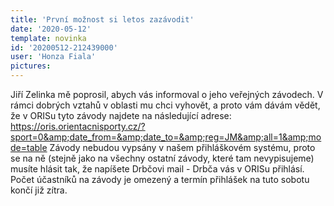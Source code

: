 ```yaml
---
title: 'První možnost si letos zazávodit'
date: '2020-05-12'
template: novinka
id: '20200512-212439000'
user: 'Honza Fiala'
pictures:
---
```

Jiří Zelinka mě poprosil, abych vás informoval o jeho veřejných závodech. V rámci dobrých vztahů v oblasti mu chci vyhovět, a proto vám dávám vědět, že v ORISu tyto závody najdete na následující adrese:
https://oris.orientacnisporty.cz/?sport=0&amp;date_from=&amp;date_to=&amp;reg=JM&amp;all=1&amp;mode=table
Závody nebudou vypsány v našem přihláškovém systému, proto se na ně (stejně jako na všechny ostatní závody, které tam nevypisujeme) musíte hlásit tak, že napíšete Drbčovi mail - Drbča vás v ORISu přihlásí.
Počet účastníků na závody je omezený a termín přihlášek na tuto sobotu končí již zítra.
